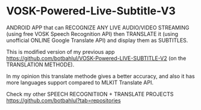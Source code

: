 # VOSK-Powered-Live-Subtitle-V3
ANDROID APP that can RECOGNIZE ANY LIVE AUDIO/VIDEO STREAMING (using free VOSK Speech Recognition API) then TRANSLATE it (using unofficial ONLINE Google Translate API) and display them as SUBTITLES.

This is modified version of my previous app https://github.com/botbahlul/VOSK-Powered-LIVE-SUBTITLE-V2 (on the TRANSLATION METHODE).

In my opinion this translate methode gives a better accuracy, and also it has more languages support compared to MLKIT Translate API.

Check my other SPEECH RECOGNITIION + TRANSLATE PROJECTS https://github.com/botbahlul?tab=repositories
